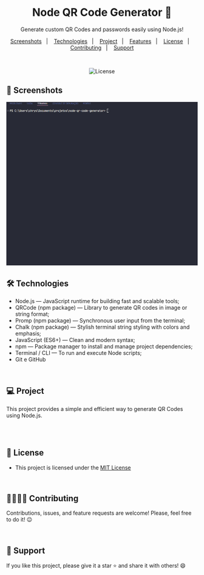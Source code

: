 <h1 align="center"> Node QR Code Generator 🧩</h1> 

<p align="center">
    Generate custom QR Codes and passwords easily using Node.js!
</p>

<p align="center">  
  <a href="#-screenshots">Screenshots</a>&nbsp;&nbsp;&nbsp;|&nbsp;&nbsp;&nbsp;
  <a href="#-technologies">Technologies</a>&nbsp;&nbsp;&nbsp;|&nbsp;&nbsp;&nbsp;
  <a href="#-project">Project</a>&nbsp;&nbsp;&nbsp;|&nbsp;&nbsp;&nbsp;
  <a href="#-features">Features</a>&nbsp;&nbsp;&nbsp;|&nbsp;&nbsp;&nbsp;
  <a href="#-license">License</a>&nbsp;&nbsp;&nbsp;|&nbsp;&nbsp;&nbsp;
  <a href="#-contributing">Contributing</a>&nbsp;&nbsp;&nbsp;|&nbsp;&nbsp;&nbsp;
  <a href="#support">Support</a>  
</p>

<br>

<p align="center">
  <img alt="License" src="https://img.shields.io/static/v1?label=license&message=MIT&color=c920c9&labelColor=000000">
</p>

## 📸 Screenshots

<img src=".github/gif-do-projeto.gif" alt="gif do projeto">

<br>

## 🛠 Technologies

- Node.js — JavaScript runtime for building fast and scalable tools;
- QRCode (npm package) — Library to generate QR codes in image or string format;
- Promp (npm package) — Synchronous user input from the terminal;
- Chalk (npm package) — Stylish terminal string styling with colors and emphasis;
- JavaScript (ES6+) — Clean and modern syntax;
- npm — Package manager to install and manage project dependencies;
- Terminal / CLI — To run and execute Node scripts;
- Git e GitHub

<br>

## 💻 Project

This project provides a simple and efficient way to generate QR Codes using Node.js.

<br>



<br>

## 📜 License

* This project is licensed under the [MIT License](https://choosealicense.com/licenses/mit/)

<br>

## 🫱🏻‍🫲🏻 Contributing
<p> Contributions, issues, and feature requests are welcome! Please, feel free to do it! 😉 </p>

<br>


## 🌟 Support
<p> If you like this project, please give it a star ⭐ and share it with others! 😄 </p>

